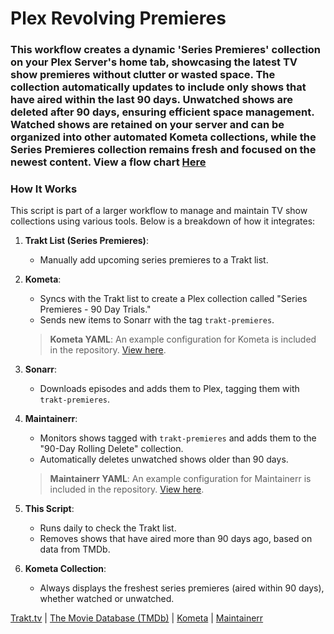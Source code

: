 # Plex Revolving Premieres

### This workflow creates a dynamic 'Series Premieres' collection on your Plex Server's home tab, showcasing the latest TV show premieres without clutter or wasted space. The collection automatically updates to include only shows that have aired within the last 90 days. Unwatched shows are deleted after 90 days, ensuring efficient space management. Watched shows are retained on your server and can be organized into other automated Kometa collections, while the Series Premieres collection remains fresh and focused on the newest content. View a flow chart [Here](90DayPremieresflowchart.png)

### How It Works

This script is part of a larger workflow to manage and maintain TV show collections using various tools. Below is a breakdown of how it integrates:

1. **Trakt List (Series Premieres)**:
    - Manually add upcoming series premieres to a Trakt list.

2. **Kometa**:
    - Syncs with the Trakt list to create a Plex collection called "Series Premieres - 90 Day Trials."
    - Sends new items to Sonarr with the tag `trakt-premieres`.

    > **Kometa YAML**: An example configuration for Kometa is included in the repository. [View here](kometa-trakt-list-config.yaml).

3. **Sonarr**:
    - Downloads episodes and adds them to Plex, tagging them with `trakt-premieres`.

4. **Maintainerr**:
    - Monitors shows tagged with `trakt-premieres` and adds them to the "90-Day Rolling Delete" collection.
    - Automatically deletes unwatched shows older than 90 days.

    > **Maintainerr YAML**: An example configuration for Maintainerr is included in the repository. [View here](maintainerr_premieres_rule_.yaml).

5. **This Script**:
    - Runs daily to check the Trakt list.
    - Removes shows that have aired more than 90 days ago, based on data from TMDb.

6. **Kometa Collection**:
    - Always displays the freshest series premieres (aired within 90 days), whether watched or unwatched.

[Trakt.tv](https://trakt.tv) | [The Movie Database (TMDb)](https://www.themoviedb.org) | [Kometa](https://kometamp.com) | [Maintainerr](https://maintainerr.com)


